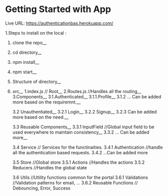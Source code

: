 # Getting Started with App

Live URL: https://authenticationbas.herokuapp.com/

1.Steps to install on the local :

  1. clone the repo__
  2. cd  directory__
  3. npm install__
  4. npm start__



2. Structure of directory__
  1. src__
      1.index.js // Root__
      2.Routes.js //Handles all the routing__
      3.Components__
        3.1.Authenticated__
          3.1.1.Profile__
          3.1.2 ... Can be added more based on the requiremnt.__
        
        3.2 Unauthentiated__
          3.2.1 Login__
          3.2.2 Signup__
          3.2.3 Can be added more based on the need.__ 

        3.3 Reusable Components__
          3.3.1 InputField //Global input field to be used everywhere to maintain consistency__
          3.3.2 ... Can be added more__
          
        3.4 Service // Services for the functinaities.
          3.4.1   Authentication //handle all the authentication based requests.
          3.4.2   ...Can be added more
          
        3.5 Store //Global store
          3.5.1 Actions //Handles the actions
          3.5.2 Reducers //Handles the global state   

        3.6 Utils //Utility functions common for the portal
          3.6.1 Validations //Validation patterns for email, ...
          3.6.2 Reusable Functions // Debouncing, Error, Success
